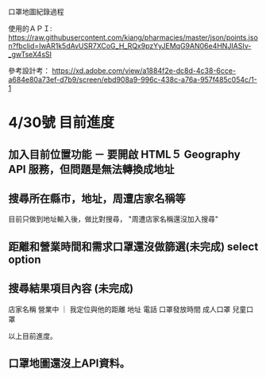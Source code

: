 口罩地圖紀錄過程

使用的ＡＰＩ:
https://raw.githubusercontent.com/kiang/pharmacies/master/json/points.json?fbclid=IwAR1k5dAvUSR7XCoG_H_RQx9pzYyJEMqG9AN06e4HNJIASIv-_gwTseX4sSI

參考設計考：
https://xd.adobe.com/view/a1884f2e-dc8d-4c38-6cce-a684e80a73ef-d7b9/screen/ebd908a9-996c-438c-a76a-957f485c054c/1-1


# 4/30號 目前進度

## 加入目前位置功能 － 要開啟 HTML５ Geography API 服務，但問題是無法轉換成地址

## 搜尋所在縣市，地址，周遭店家名稱等
目前只做到地址輸入後，做比對搜尋， "周遭店家名稱還沒加入搜尋"

## 距離和營業時間和需求口罩還沒做篩選(未完成) select option

## 搜尋結果項目內容 (未完成)
   店家名稱
   營業中 ｜ 我定位與他的距離
   地址
   電話
   口罩發放時間 
   成人口罩
   兒童口罩

以上目前進度。

## 口罩地圖還沒上API資料。
